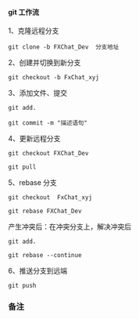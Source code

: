 #### git 工作流

1、克隆远程分支

	git clone -b FXChat_Dev  分支地址 
	
2、创建并切换到新分支

	git checkout -b FxChat_xyj
	
3、添加文件、提交

	git add.
	
	git commit -m "描述语句"
	
4、更新远程分支

	git checkout FXChat_Dev
	
	git pull
	
5、rebase 分支

	git checkout  FxChat_xyj
	
	git rebase FXChat_Dev
	
产生冲突后：在冲突分支上，解决冲突后

	git add.
	
	git rebase --continue
	
6、推送分支到远端

	git push
	
### 备注


	